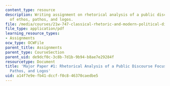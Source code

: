 ```yaml
---
content_type: resource
description: Writing assignment on rhetorical analysis of a public discourse focusing
  of ethos, pathos, and logos.
file: /media/courses/21w-747-classical-rhetoric-and-modern-political-discourse-fall-2009/a14f7e9efb41dccff0c846370caedbe5_MIT21W_747_01F09_assn03.pdf
file_type: application/pdf
learning_resource_types:
- Assignments
ocw_type: OCWFile
parent_title: Assignments
parent_type: CourseSection
parent_uid: de9dcf0c-3c8b-7d1b-9b94-b8ae7e29284f
resourcetype: Document
title: 'Major Paper #1: Rhetorical Analysis of a Public Discourse Focusing of Ethos,
  Pathos, and Logos'
uid: a14f7e9e-fb41-dccf-f0c8-46370caedbe5
---
```

